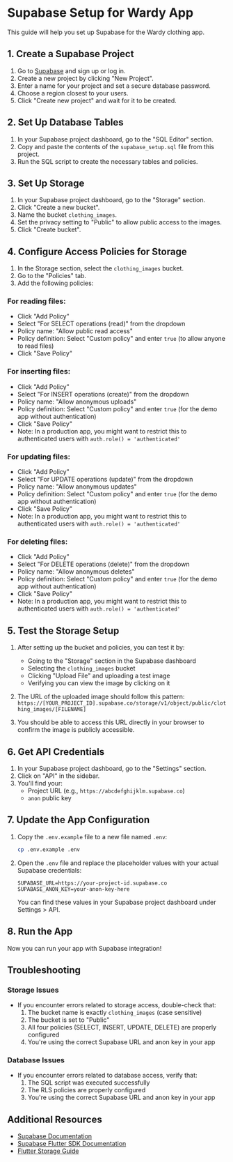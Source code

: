 # Supabase Setup for Wardy App

This guide will help you set up Supabase for the Wardy clothing app.

## 1. Create a Supabase Project

1. Go to [Supabase](https://supabase.com/) and sign up or log in.
2. Create a new project by clicking "New Project".
3. Enter a name for your project and set a secure database password.
4. Choose a region closest to your users.
5. Click "Create new project" and wait for it to be created.

## 2. Set Up Database Tables

1. In your Supabase project dashboard, go to the "SQL Editor" section.
2. Copy and paste the contents of the `supabase_setup.sql` file from this project.
3. Run the SQL script to create the necessary tables and policies.

## 3. Set Up Storage

1. In your Supabase project dashboard, go to the "Storage" section.
2. Click "Create a new bucket".
3. Name the bucket `clothing_images`.
4. Set the privacy setting to "Public" to allow public access to the images.
5. Click "Create bucket".

## 4. Configure Access Policies for Storage

1. In the Storage section, select the `clothing_images` bucket.
2. Go to the "Policies" tab.
3. Add the following policies:

### For reading files:
- Click "Add Policy"
- Select "For SELECT operations (read)" from the dropdown
- Policy name: "Allow public read access"
- Policy definition: Select "Custom policy" and enter `true` (to allow anyone to read files)
- Click "Save Policy"

### For inserting files:
- Click "Add Policy"
- Select "For INSERT operations (create)" from the dropdown
- Policy name: "Allow anonymous uploads"
- Policy definition: Select "Custom policy" and enter `true` (for the demo app without authentication)
- Click "Save Policy"
- Note: In a production app, you might want to restrict this to authenticated users with `auth.role() = 'authenticated'`

### For updating files:
- Click "Add Policy"
- Select "For UPDATE operations (update)" from the dropdown
- Policy name: "Allow anonymous updates"
- Policy definition: Select "Custom policy" and enter `true` (for the demo app without authentication)
- Click "Save Policy"
- Note: In a production app, you might want to restrict this to authenticated users with `auth.role() = 'authenticated'`

### For deleting files:
- Click "Add Policy"
- Select "For DELETE operations (delete)" from the dropdown
- Policy name: "Allow anonymous deletes"
- Policy definition: Select "Custom policy" and enter `true` (for the demo app without authentication)
- Click "Save Policy"
- Note: In a production app, you might want to restrict this to authenticated users with `auth.role() = 'authenticated'`

## 5. Test the Storage Setup

1. After setting up the bucket and policies, you can test it by:
   - Going to the "Storage" section in the Supabase dashboard
   - Selecting the `clothing_images` bucket
   - Clicking "Upload File" and uploading a test image
   - Verifying you can view the image by clicking on it

2. The URL of the uploaded image should follow this pattern:
   `https://[YOUR_PROJECT_ID].supabase.co/storage/v1/object/public/clothing_images/[FILENAME]`

3. You should be able to access this URL directly in your browser to confirm the image is publicly accessible.

## 6. Get API Credentials

1. In your Supabase project dashboard, go to the "Settings" section.
2. Click on "API" in the sidebar.
3. You'll find your:
   - Project URL (e.g., `https://abcdefghijklm.supabase.co`)
   - `anon` public key

## 7. Update the App Configuration

1. Copy the `.env.example` file to a new file named `.env`:
   ```bash
   cp .env.example .env
   ```

2. Open the `.env` file and replace the placeholder values with your actual Supabase credentials:
   ```
   SUPABASE_URL=https://your-project-id.supabase.co
   SUPABASE_ANON_KEY=your-anon-key-here
   ```

   You can find these values in your Supabase project dashboard under Settings > API.

## 8. Run the App

Now you can run your app with Supabase integration!

## Troubleshooting

### Storage Issues
- If you encounter errors related to storage access, double-check that:
  1. The bucket name is exactly `clothing_images` (case sensitive)
  2. The bucket is set to "Public"
  3. All four policies (SELECT, INSERT, UPDATE, DELETE) are properly configured
  4. You're using the correct Supabase URL and anon key in your app

### Database Issues
- If you encounter errors related to database access, verify that:
  1. The SQL script was executed successfully
  2. The RLS policies are properly configured
  3. You're using the correct Supabase URL and anon key in your app

## Additional Resources

- [Supabase Documentation](https://supabase.com/docs)
- [Supabase Flutter SDK Documentation](https://supabase.com/docs/reference/dart/introduction)
- [Flutter Storage Guide](https://supabase.com/docs/guides/storage/uploads) 
